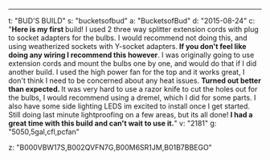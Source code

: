 ---
t: "BUD'S BUILD"
s: "bucketsofbud"
a: "BucketsofBud"
d: "2015-08-24"
c: "<strong>Here is my first </strong>build! I used 2 three way splitter extension cords with plug to socket adapters for the bulbs. I would recommend not doing this, and using weatherized sockets with Y-socket adapters.<strong> If you don't feel like doing any wiring I recommend this however</strong>. I was originally going to use extension cords and mount the bulbs one by one, and would do that if I did another build. I used the high power fan for the top and it works great, I don't think I need to be concerned about any heat issues. <strong>Turned out better than expected. </strong>It was very hard to use a razor knife to cut the holes out for the bulbs, I would recommend using a dremel, which I did for some parts. I also have some side lighting LEDS im excited to install once I get started. Still doing last minute lightproofing on a few areas, but its all done! <strong>I had a great time with this build and can't wait to use it.</strong>"
v: "2181"
g: "5050,5gal,cfl,pcfan"

z: "B000VBW17S,B002QVFN7G,B00M6SR1JM,B01B7BBEGO"
